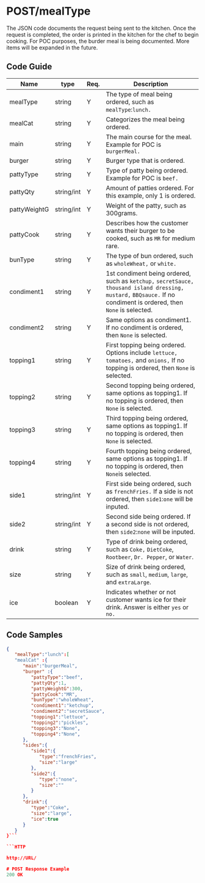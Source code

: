 # POST/mealType
The JSON code documents the request being sent to the kitchen.  Once the request is completed, the order is printed in the kitchen for the chef to begin cooking.
For POC purposes, the burder meal is being documented.
More items will be expanded in the future.

## Code Guide

Name | type | Req. | Description
---- | ----- | ----- | --------------------
mealType | string | Y |  The type of meal being ordered, such as ``mealType``:``lunch.``
mealCat | string  | Y | Categorizes the meal being ordered.
main | string  | Y | The main course for the meal. Example for POC is ``burgerMeal.`` 
burger | string  | Y | Burger type that is ordered. 
pattyType | string  | Y | Type of patty being ordered. Example for POC is ``beef.``
pattyQty | string/int  | Y | Amount of patties ordered. For this example, only 1 is ordered.
pattyWeightG | string/int  | Y | Weight of the patty, such as 300grams.
pattyCook | string  | Y | Describes how the customer wants their burger to be cooked, such as ``MR`` for medium rare.
bunType | string  | Y | The type of bun ordered, such as ``wholeWheat,`` or ``white.``
condiment1 | string  | Y | 1st condiment being ordered, such as ``ketchup,`` ``secretSauce,`` ``thousand island dressing,`` ``mustard,`` ``BBQsauce.`` If no condiment is ordered, then ``None`` is selected.
condiment2| string  | Y | Same options as condiment1. If no condiment is ordered, then ``None`` is selected.
topping1 | string  | Y | First topping being ordered. Options include ``lettuce,`` ``tomatoes,`` and ``onions,``  If no topping is ordered, then ``None`` is selected. 
topping2| string  | Y | Second topping being ordered, same options as topping1. If no topping is ordered, then ``None`` is selected.
topping3 | string  | Y | Third topping being ordered, same options as topping1.  If no topping is ordered, then ``None`` is selected.
topping4 | string  | Y | Fourth topping being ordered, same options as topping1.  If no topping is ordered, then ``None``is selected.
side1 | string/int  | Y | First side being ordered, such as ``frenchFries.`` If a side is not ordered, then ``side1``:``one`` will be inputed.
side2 | string/int  | Y | Second side being ordered.  If a second side is not ordered, then ``side2``:``none`` will be inputed.
drink | string | Y | Type of drink being ordered, such as ``Coke,`` ``DietCoke``, ``Rootbeer``, ``Dr. Pepper``, or  ``Water``. 
size| string | Y | Size of drink being ordered, such as ``small``, ``medium``, ``large``, and ``extraLarge``. 
ice | boolean| Y | Indicates whether or not customer wants ice for their drink. Answer is either ``yes`` or ``no.``  
         

## Code Samples
```JSON
{
   "mealType":"lunch":[
   "mealCat" :{
      "main":"burgerMeal",
      "burger" :{
         "pattyType":"beef",
         "pattyQty":1,
         "pattyWeightG":300,
         "pattyCook":"MR",
         "bunType":"wholeWheat",
         "condiment1":"ketchup",
         "condiment2":"secretSauce",
         "topping1":"lettuce",
         "topping2":"pickles",
         "topping3":"None",
         "topping4":"None",
      },
      "sides":{ 
         "side1":{ 
            "type":"frenchFries",
            "size":"large"
         },
         "side2":{
            "type":"none",
            "size":""
         }
      },
      "drink":{
         "type":"Coke",
         "size":"large",
         "ice":true
      }
   }
}```

```HTTP

http://URL/

# POST Response Example
200 OK
